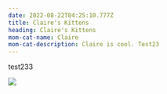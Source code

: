 ```yaml
---
date: 2022-08-22T04:25:10.777Z
title: Claire's Kittens
heading: Claire's Kittens
mom-cat-name: Claire
mom-cat-description: Claire is cool. Test23
---
```

test233

![](img/screen-shot-2022-08-21-at-11.19.22-pm.png)